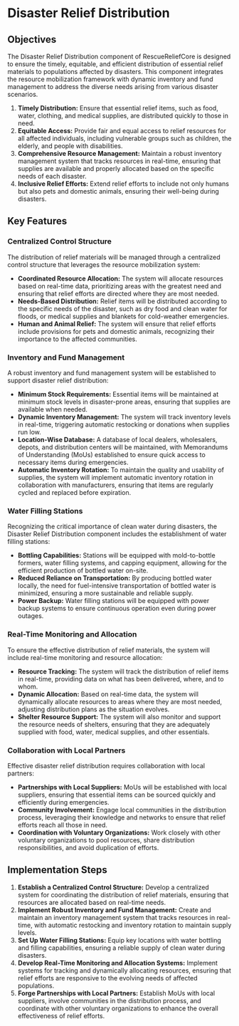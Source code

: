 # Disaster Relief Distribution

## Objectives

The Disaster Relief Distribution component of RescueReliefCore is designed to ensure the timely, equitable, and efficient distribution of essential relief materials to populations affected by disasters. This component integrates the resource mobilization framework with dynamic inventory and fund management to address the diverse needs arising from various disaster scenarios.

1. **Timely Distribution:** Ensure that essential relief items, such as food, water, clothing, and medical supplies, are distributed quickly to those in need.
2. **Equitable Access:** Provide fair and equal access to relief resources for all affected individuals, including vulnerable groups such as children, the elderly, and people with disabilities.
3. **Comprehensive Resource Management:** Maintain a robust inventory management system that tracks resources in real-time, ensuring that supplies are available and properly allocated based on the specific needs of each disaster.
4. **Inclusive Relief Efforts:** Extend relief efforts to include not only humans but also pets and domestic animals, ensuring their well-being during disasters.

## Key Features

### Centralized Control Structure

The distribution of relief materials will be managed through a centralized control structure that leverages the resource mobilization system:

- **Coordinated Resource Allocation:** The system will allocate resources based on real-time data, prioritizing areas with the greatest need and ensuring that relief efforts are directed where they are most needed.
- **Needs-Based Distribution:** Relief items will be distributed according to the specific needs of the disaster, such as dry food and clean water for floods, or medical supplies and blankets for cold-weather emergencies.
- **Human and Animal Relief:** The system will ensure that relief efforts include provisions for pets and domestic animals, recognizing their importance to the affected communities.

### Inventory and Fund Management

A robust inventory and fund management system will be established to support disaster relief distribution:

- **Minimum Stock Requirements:** Essential items will be maintained at minimum stock levels in disaster-prone areas, ensuring that supplies are available when needed.
- **Dynamic Inventory Management:** The system will track inventory levels in real-time, triggering automatic restocking or donations when supplies run low.
- **Location-Wise Database:** A database of local dealers, wholesalers, depots, and distribution centers will be maintained, with Memorandums of Understanding (MoUs) established to ensure quick access to necessary items during emergencies.
- **Automatic Inventory Rotation:** To maintain the quality and usability of supplies, the system will implement automatic inventory rotation in collaboration with manufacturers, ensuring that items are regularly cycled and replaced before expiration.

### Water Filling Stations

Recognizing the critical importance of clean water during disasters, the Disaster Relief Distribution component includes the establishment of water filling stations:

- **Bottling Capabilities:** Stations will be equipped with mold-to-bottle formers, water filling systems, and capping equipment, allowing for the efficient production of bottled water on-site.
- **Reduced Reliance on Transportation:** By producing bottled water locally, the need for fuel-intensive transportation of bottled water is minimized, ensuring a more sustainable and reliable supply.
- **Power Backup:** Water filling stations will be equipped with power backup systems to ensure continuous operation even during power outages.

### Real-Time Monitoring and Allocation

To ensure the effective distribution of relief materials, the system will include real-time monitoring and resource allocation:

- **Resource Tracking:** The system will track the distribution of relief items in real-time, providing data on what has been delivered, where, and to whom.
- **Dynamic Allocation:** Based on real-time data, the system will dynamically allocate resources to areas where they are most needed, adjusting distribution plans as the situation evolves.
- **Shelter Resource Support:** The system will also monitor and support the resource needs of shelters, ensuring that they are adequately supplied with food, water, medical supplies, and other essentials.

### Collaboration with Local Partners

Effective disaster relief distribution requires collaboration with local partners:

- **Partnerships with Local Suppliers:** MoUs will be established with local suppliers, ensuring that essential items can be sourced quickly and efficiently during emergencies.
- **Community Involvement:** Engage local communities in the distribution process, leveraging their knowledge and networks to ensure that relief efforts reach all those in need.
- **Coordination with Voluntary Organizations:** Work closely with other voluntary organizations to pool resources, share distribution responsibilities, and avoid duplication of efforts.

## Implementation Steps

1. **Establish a Centralized Control Structure:** Develop a centralized system for coordinating the distribution of relief materials, ensuring that resources are allocated based on real-time needs.
2. **Implement Robust Inventory and Fund Management:** Create and maintain an inventory management system that tracks resources in real-time, with automatic restocking and inventory rotation to maintain supply levels.
3. **Set Up Water Filling Stations:** Equip key locations with water bottling and filling capabilities, ensuring a reliable supply of clean water during disasters.
4. **Develop Real-Time Monitoring and Allocation Systems:** Implement systems for tracking and dynamically allocating resources, ensuring that relief efforts are responsive to the evolving needs of affected populations.
5. **Forge Partnerships with Local Partners:** Establish MoUs with local suppliers, involve communities in the distribution process, and coordinate with other voluntary organizations to enhance the overall effectiveness of relief efforts.
